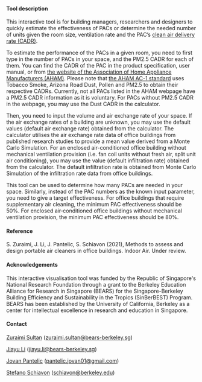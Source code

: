 #### Tool description

This interactive tool is for building managers, researchers and designers to quickly estimate the effectiveness of PACs or determine the needed number of units given the room size, ventilation rate and the PAC’s [clean air delivery rate (CADR)](https://en.wikipedia.org/wiki/Air_changes_per_hour).

To estimate the performance of the PACs in a given room, you need to first type in the number of PACs in your space, and the PM2.5 CADR for each of them. You can find the CADR of the PAC in the product specification, user manual, or from [the website of the Association of Home Appliance Manufacturers (AHAM)](https://www.ahamdir.com/room-air-cleaners/). Please note that [the AHAM AC-1 standard](https://ahamverifide.org/wp-content/uploads/2020/09/Testing-of-Portable-Air-Cleaner-Performance-FAQs-2020-Updates.pdf) uses Tobacco Smoke, Arizona Road Dust, Pollen and PM2.5 to obtain their respective CADRs. Currently, not all PACs listed in the AHAM webpage have a PM2.5 CADR information as it is voluntary. For PACs without PM2.5 CADR in the webpage, you may use the Dust CADR in the calculator.

Then, you need to input the volume and air exchange rate of your space. If the air exchange rates of a building are unknown, you may use the default values (default air exchange rate) obtained from the calculator. The calculator utilises the air exchange rate data of office buildings from published research studies to provide a mean value derived from a Monte Carlo Simulation. For an enclosed air-conditioned office building without mechanical ventilation provision (i.e. fan coil units without fresh air, split unit air conditioning), you may use the value (default infiltration rate) obtained from the calculator. The default infiltration rate is obtained from Monte Carlo Simulation of the infiltration rate data from office buildings. 

This tool can be used to determine how many PACs are needed in your space. Similarly, instead of the PAC numbers as the known input parameter, you need to give a target effectiveness. For office buildings that require supplementary air cleaning, the minimum PAC effectiveness should be 50%. For enclosed air‐conditioned office buildings without mechanical ventilation provision, the minimum PAC effectiveness should be 80%.

#### Reference
S. Zuraimi, J. Li, J. Pantelic, S. Schiavon (2021), Methods to assess and design portable air cleaners in office buildings. Indoor Air. Under review.

#### Acknowledgements
This interactive visualisation tool was funded by the Republic of Singapore's National Research Foundation through a grant to the Berkeley Education Alliance for Research in Singapore (BEARS) for the Singapore-Berkeley Building Efficiency and Sustainability in the Tropics (SinBerBEST) Program. BEARS has been established by the University of California, Berkeley as a center for intellectual excellence in research and education in Singapore.

#### Contact
[Zuraimi Sultan](https://www.linkedin.com/in/zuraimi-sultan-20b51014/) (zuraimi.sultan@bears-berkeley.sg)

[Jiayu Li](https://www.linkedin.com/in/jiayu-li-74a70b142/) (jiayu.li@bears-berkeley.sg)

[Jovan Pantelic](https://www.linkedin.com/in/jovan-pantelic-351a6898/) (pantelic.jovan01@gmail.com)

[Stefano Schiavon](https://www.linkedin.com/in/stefanoschiavon/) (schiavon@berkeley.edu)